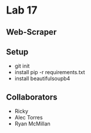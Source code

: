 # Lab 17
## Web-Scraper

## Setup
- git init
- install pip -r requirements.txt
- install beautifulsoupb4

## Collaborators
- Ricky
- Alec Torres
- Ryan McMillan